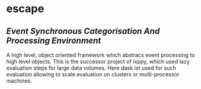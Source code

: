 # escape
## _Event Synchronous Categorisation And Processing Environment_

A high level, object oriented framework which abstracs event processing to high level objects. This is the successor project of ixppy, which used lazy evaluation steps for large data volumes. Here dask ist used for such evaluation allowing to scale evaluation on clusters or multi-processor machines.

